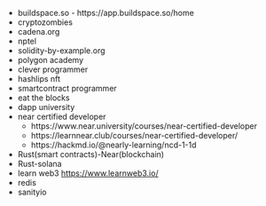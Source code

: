 <ul>
  <li>buildspace.so - https://app.buildspace.so/home</li>
<li>cryptozombies</li>
<li>cadena.org</li>
<li>nptel</li>
<li>solidity-by-example.org</li>
<li>polygon academy</li>
  <li>clever programmer</li>
  <li>hashlips nft</li>
  <li>smartcontract programmer</li>
  <li>eat the blocks</li>
  <li>dapp university</li>
  <li>near certified developer
    <ul><li>https://www.near.university/courses/near-certified-developer</li>
      <li>https://learnnear.club/courses/near-certified-developer/</li>
      <li>https://hackmd.io/@nearly-learning/ncd-1-1d</li>
    </ul>
  <li>Rust(smart contracts)-Near(blockchain)</li>
  <li>Rust-solana</li>
<li>learn web3 <a href="https://www.learnweb3.io/">https://www.learnweb3.io/
  </a></li>
  <li>redis</li>
  <li>sanityio</li>
</ul>
